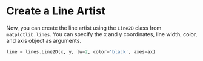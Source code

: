 # Create a Line Artist

Now, you can create the line artist using the `Line2D` class from `matplotlib.lines`. You can specify the x and y coordinates, line width, color, and axis object as arguments.

```python
line = lines.Line2D(x, y, lw=2, color='black', axes=ax)
```
